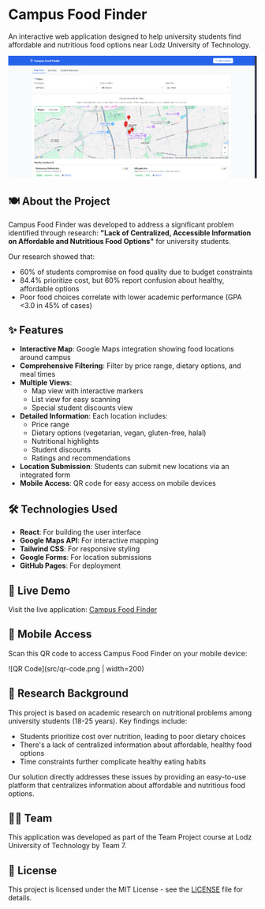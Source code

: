 # Campus Food Finder

An interactive web application designed to help university students find affordable and nutritious food options near Lodz University of Technology.

![Campus Food Finder Screenshot](images/screenshot.png)

## 🍽️ About the Project

Campus Food Finder was developed to address a significant problem identified through research: **"Lack of Centralized, Accessible Information on Affordable and Nutritious Food Options"** for university students.

Our research showed that:
- 60% of students compromise on food quality due to budget constraints
- 84.4% prioritize cost, but 60% report confusion about healthy, affordable options
- Poor food choices correlate with lower academic performance (GPA <3.0 in 45% of cases)

## ✨ Features

- **Interactive Map**: Google Maps integration showing food locations around campus
- **Comprehensive Filtering**: Filter by price range, dietary options, and meal times
- **Multiple Views**: 
  - Map view with interactive markers
  - List view for easy scanning
  - Special student discounts view
- **Detailed Information**: Each location includes:
  - Price range
  - Dietary options (vegetarian, vegan, gluten-free, halal)
  - Nutritional highlights
  - Student discounts
  - Ratings and recommendations
- **Location Submission**: Students can submit new locations via an integrated form
- **Mobile Access**: QR code for easy access on mobile devices

## 🛠️ Technologies Used

- **React**: For building the user interface
- **Google Maps API**: For interactive mapping
- **Tailwind CSS**: For responsive styling
- **Google Forms**: For location submissions
- **GitHub Pages**: For deployment

## 🚀 Live Demo

Visit the live application: [Campus Food Finder](https://Doneer.github.io/campus-food-finder)

## 📱 Mobile Access

Scan this QR code to access Campus Food Finder on your mobile device:

![QR Code](src/qr-code.png | width=200)

## 🧠 Research Background

This project is based on academic research on nutritional problems among university students (18-25 years). Key findings include:
- Students prioritize cost over nutrition, leading to poor dietary choices
- There's a lack of centralized information about affordable, healthy food options
- Time constraints further complicate healthy eating habits

Our solution directly addresses these issues by providing an easy-to-use platform that centralizes information about affordable and nutritious food options.

## 👨‍💻 Team

This application was developed as part of the Team Project course at Lodz University of Technology by Team 7.

## 📄 License

This project is licensed under the MIT License - see the [LICENSE](LICENSE) file for details.
